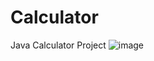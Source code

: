 # Calculator
Java Calculator Project
![image](https://github.com/Cedric-Davis/Calculator/assets/147938371/ccebae2b-23a2-40c4-a440-cd257ed1d21b)
